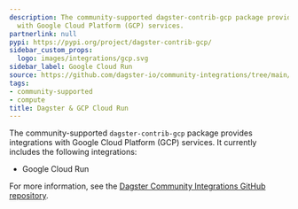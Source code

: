 ```yaml
---
description: The community-supported dagster-contrib-gcp package provides integrations
  with Google Cloud Platform (GCP) services.
partnerlink: null
pypi: https://pypi.org/project/dagster-contrib-gcp/
sidebar_custom_props:
  logo: images/integrations/gcp.svg
sidebar_label: Google Cloud Run
source: https://github.com/dagster-io/community-integrations/tree/main/libraries/dagster-contrib-gcp
tags:
- community-supported
- compute
title: Dagster & GCP Cloud Run
---
```


The community-supported `dagster-contrib-gcp` package provides integrations with Google Cloud Platform (GCP) services. It currently includes the following integrations:

- Google Cloud Run

For more information, see the [Dagster Community Integrations GitHub repository](https://github.com/dagster-io/community-integrations/tree/main/libraries/dagster-contrib-gcp).
